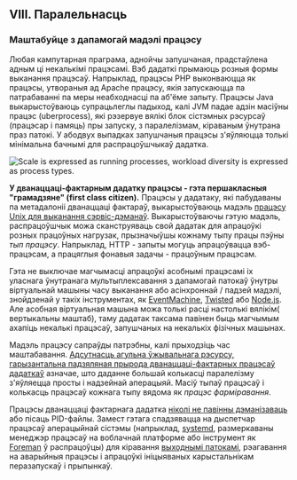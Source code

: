 ## VIII. Паралельнасць
### Маштабуйце з дапамогай мадэлі працэсу

Любая кампутарная праграма, аднойчы запушчаная, прадстаўлена адным ці некалькімі працэсамі. Вэб дадаткі прымаюць розныя формы выканання працэсаў. Напрыклад, працэсы PHP выконваюцца як працэсы, утвораныя ад Apache працэсу, якія запускаюцца па патрабаванні па меры неабходнасці па аб'ёме запыту. Працэсы Java выкарыстоўваюць супрацьлеглы падыход, калі JVM падае адзін масіўны працэс (uberprocess), які рэзервуе вялікі блок сістэмных рэсурсаў (працэсар і памяць) пры запуску, з паралелізмам, кіраваным ўнутрана праз патокі. У абодвух выпадках запушчаныя працэсы з'яўляюцца толькі мінімальна бачнымі для распрацоўшчыкаў дадатка.

![Scale is expressed as running processes, workload diversity is expressed as process types.](/images/process-types.png)

**У дванаццаці-фактарным дадатку працэсы - гэта першакласныя "грамадзяне" (first class citizen).** Працэсы у дадатаку, які пабудаваны па метадалоніі дванаццаці фактараў, выкарыстоўваюць мадэль [працэсу Unix для выканання сэрвіс-дэманаў](https://adam.herokuapp.com/past/2011/5/9/applying_the_unix_process_model_to_web_apps/). Выкарыстоўваючы гэтую мадэль, распрацоўшчык можа сканструяваць свой дадатак для апрацоўкі розных працоўных нагрузак, прызначыўшы кожнаму тыпу працы пэўны *тып працэсу*. Напрыклад, HTTP - запыты могуць апрацоўвацца вэб-працэсам, а працяглыя фонавыя задачы - працоўным працэсам.

Гэта не выключае магчымасці апрацоўкі асобнымі працэсамі іх уласнага ўнутранага мультыплексавання з дапамогай патокаў ўнутры віртуальнай машыны часу выканання або асінхроннай / падзей мадэлі, знойдзенай у такіх інструментах, як [EventMachine](https://github.com/eventmachine/eventmachine), [Twisted](http://twistedmatrix.com/trac/) або [Node.js](http://nodejs.org/). Але асобная віртуальная машына можа толькі расці настолькі вялікім( вертыкальны маштаб), таму дадатак таксама павінен быць магчымым ахапіць некалькі працэсаў, запушчаных на некалькіх фізічных машынах.

Мадэль працэсу сапраўды патрэбны, калі прыходзіць час маштабавання. [Адсутнасць агульна ўжывальнага рэсурсу, гарызантальна падзяляная прырода дванаццаці-фактарных працэсаў дадаткаў](./processes) азначае, што даданне большай колькасці паралелізму з'яўляецца просты і надзейнай аперацыяй. Масіў тыпаў працэсаў і колькасць працэсаў кожнага тыпу вядома як *працэс фарміравання*.

Працэсы дванаццаці фактарнага дадатка [ніколі не павінны дэманізаваць](http://dustin.github.com/2010/02/28/running-processes.html) або пісаць PID-файлы. Замест гэтага спадзявацца на дыспетчар працэсаў аперацыйнай сістэмы (напрыклад, [systemd](https://www.freedesktop.org/wiki/Software/systemd/), размеркаваны менеджэр працэсаў на воблачнай платформе або інструмент як [Foreman](http://blog.daviddollar.org/2011/05/06/introducing-foreman.html) ў распрацоўцы) для кіравання [выходнымі патокамі](./logs), рэагавання на аварыйныя працэсы і апрацоўкі ініцыяваных карыстальнікам перазапускаў і прыпынкаў.
